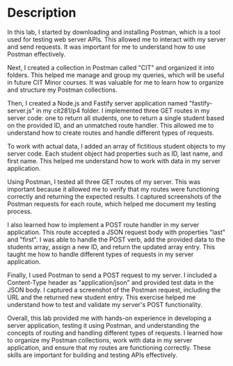 # Description
In this lab, I started by downloading and installing Postman, which is a tool used for testing web server APIs. This allowed me to interact with my server and send requests. It was important for me to understand how to use Postman effectively.

Next, I created a collection in Postman called "CIT" and organized it into folders. This helped me manage and group my queries, which will be useful in future CIT Minor courses. It was valuable for me to learn how to organize and structure my Postman collections.

Then, I created a Node.js and Fastify server application named "fastify-server.js" in my cit281/p4 folder. I implemented three GET routes in my server code: one to return all students, one to return a single student based on the provided ID, and an unmatched route handler. This allowed me to understand how to create routes and handle different types of requests.

To work with actual data, I added an array of fictitious student objects to my server code. Each student object had properties such as ID, last name, and first name. This helped me understand how to work with data in my server application.

Using Postman, I tested all three GET routes of my server. This was important because it allowed me to verify that my routes were functioning correctly and returning the expected results. I captured screenshots of the Postman requests for each route, which helped me document my testing process.

I also learned how to implement a POST route handler in my server application. This route accepted a JSON request body with properties "last" and "first". I was able to handle the POST verb, add the provided data to the students array, assign a new ID, and return the updated array entry. This taught me how to handle different types of requests in my server application.

Finally, I used Postman to send a POST request to my server. I included a Content-Type header as "application/json" and provided test data in the JSON body. I captured a screenshot of the Postman request, including the URL and the returned new student entry. This exercise helped me understand how to test and validate my server's POST functionality.

Overall, this lab provided me with hands-on experience in developing a server application, testing it using Postman, and understanding the concepts of routing and handling different types of requests. I learned how to organize my Postman collections, work with data in my server application, and ensure that my routes are functioning correctly. These skills are important for building and testing APIs effectively.
